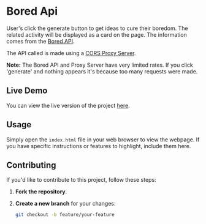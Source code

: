 # Bored Api

User's click the generate button to get ideas to cure their boredom. The related activity will be displayed as a card on the page. The information comes from the [Bored API](https://bored-api.appbrewery.com/).

The API called is made using a [CORS Proxy Server](https://corsproxy.io/).

**Note:** The Bored API and Proxy Server have very limited rates. If you click 'generate' and nothing appears it's because too many requests were made.



## Live Demo

You can view the live version of the project [here](https://yourusername.github.io/your-repository).

## Usage

Simply open the `index.html` file in your web browser to view the webpage. If you have specific instructions or features to highlight, include them here.

## Contributing

If you'd like to contribute to this project, follow these steps:

1. **Fork the repository**.
2. **Create a new branch** for your changes:

   ```bash
   git checkout -b feature/your-feature